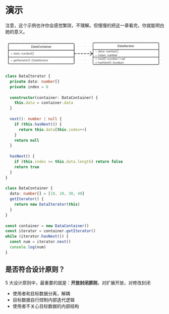 # 演示

注意，这个示例也许你会感觉繁琐，不理解。但慢慢的把这一章看完，你就能明白她的意义。

![](./img/迭代器模式.png)

```ts
class DataIterator {
  private data: number[]
  private index = 0

  constructor(container: DataContainer) {
    this.data = container.data
  }

  next(): number | null {
    if (this.hasNext()) {
      return this.data[this.index++]
    }
    return null
  }

  hasNext() {
    if (this.index >= this.data.length) return false
    return true
  }
}

class DataContainer {
  data: number[] = [10, 20, 30, 40]
  getIterator() {
    return new DataIterator(this)
  }
}

const container = new DataContainer()
const iterator = container.getIterator()
while (iterator.hasNext()) {
  const num = iterator.next()
  console.log(num)
}
```

## 是否符合设计原则？

5 大设计原则中，最重要的就是：**开放封闭原则**，对扩展开放，对修改封闭

- 使用者和目标数据分离，解耦
- 目标数据自行控制内部迭代逻辑
- 使用者不关心目标数据的内部结构
